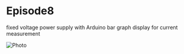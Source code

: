 # Episode8
fixed voltage power supply with Arduino bar graph display for current measurement

![Photo](https://github.com/onemarcfifty/Episode8/blob/master/Bildschirmfoto%20vom%202020-03-21%2013-40-21.png)
